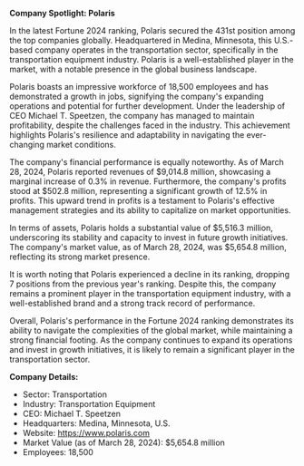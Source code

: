 **Company Spotlight: Polaris**

In the latest Fortune 2024 ranking, Polaris secured the 431st position among the top companies globally. Headquartered in Medina, Minnesota, this U.S.-based company operates in the transportation sector, specifically in the transportation equipment industry. Polaris is a well-established player in the market, with a notable presence in the global business landscape.

Polaris boasts an impressive workforce of 18,500 employees and has demonstrated a growth in jobs, signifying the company's expanding operations and potential for further development. Under the leadership of CEO Michael T. Speetzen, the company has managed to maintain profitability, despite the challenges faced in the industry. This achievement highlights Polaris's resilience and adaptability in navigating the ever-changing market conditions.

The company's financial performance is equally noteworthy. As of March 28, 2024, Polaris reported revenues of $9,014.8 million, showcasing a marginal increase of 0.3% in revenue. Furthermore, the company's profits stood at $502.8 million, representing a significant growth of 12.5% in profits. This upward trend in profits is a testament to Polaris's effective management strategies and its ability to capitalize on market opportunities.

In terms of assets, Polaris holds a substantial value of $5,516.3 million, underscoring its stability and capacity to invest in future growth initiatives. The company's market value, as of March 28, 2024, was $5,654.8 million, reflecting its strong market presence.

It is worth noting that Polaris experienced a decline in its ranking, dropping 7 positions from the previous year's ranking. Despite this, the company remains a prominent player in the transportation equipment industry, with a well-established brand and a strong track record of performance.

Overall, Polaris's performance in the Fortune 2024 ranking demonstrates its ability to navigate the complexities of the global market, while maintaining a strong financial footing. As the company continues to expand its operations and invest in growth initiatives, it is likely to remain a significant player in the transportation sector.

**Company Details:**

* Sector: Transportation
* Industry: Transportation Equipment
* CEO: Michael T. Speetzen
* Headquarters: Medina, Minnesota, U.S.
* Website: https://www.polaris.com
* Market Value (as of March 28, 2024): $5,654.8 million
* Employees: 18,500